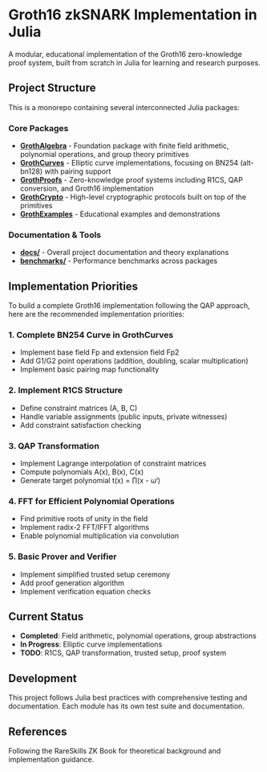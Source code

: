 # Groth16 zkSNARK Implementation in Julia

A modular, educational implementation of the Groth16 zero-knowledge proof system, built from scratch in Julia for learning and research purposes.

## Project Structure

This is a monorepo containing several interconnected Julia packages:

### Core Packages

- **[GrothAlgebra](./GrothAlgebra)** - Foundation package with finite field arithmetic, polynomial operations, and group theory primitives
- **[GrothCurves](./GrothCurves)** - Elliptic curve implementations, focusing on BN254 (alt-bn128) with pairing support
- **[GrothProofs](./GrothProofs)** - Zero-knowledge proof systems including R1CS, QAP conversion, and Groth16 implementation
- **[GrothCrypto](./GrothCrypto)** - High-level cryptographic protocols built on top of the primitives
- **[GrothExamples](./GrothExamples)** - Educational examples and demonstrations

### Documentation & Tools

- **[docs/](./docs)** - Overall project documentation and theory explanations
- **[benchmarks/](./benchmarks)** - Performance benchmarks across packages

## Implementation Priorities

To build a complete Groth16 implementation following the QAP approach, here are the recommended implementation priorities:

### 1. Complete BN254 Curve in GrothCurves

- Implement base field Fp and extension field Fp2
- Add G1/G2 point operations (addition, doubling, scalar multiplication)
- Implement basic pairing map functionality

### 2. Implement R1CS Structure

- Define constraint matrices (A, B, C)
- Handle variable assignments (public inputs, private witnesses)
- Add constraint satisfaction checking

### 3. QAP Transformation

- Implement Lagrange interpolation of constraint matrices
- Compute polynomials A(x), B(x), C(x)
- Generate target polynomial t(x) = ∏(x - ωⁱ)

### 4. FFT for Efficient Polynomial Operations

- Find primitive roots of unity in the field
- Implement radix-2 FFT/IFFT algorithms
- Enable polynomial multiplication via convolution

### 5. Basic Prover and Verifier

- Implement simplified trusted setup ceremony
- Add proof generation algorithm
- Implement verification equation checks

## Current Status

- **Completed**: Field arithmetic, polynomial operations, group abstractions
- **In Progress**: Elliptic curve implementations
- **TODO**: R1CS, QAP transformation, trusted setup, proof system

## Development

This project follows Julia best practices with comprehensive testing and documentation. Each module has its own test suite and documentation.

## References

Following the RareSkills ZK Book for theoretical background and implementation guidance.
